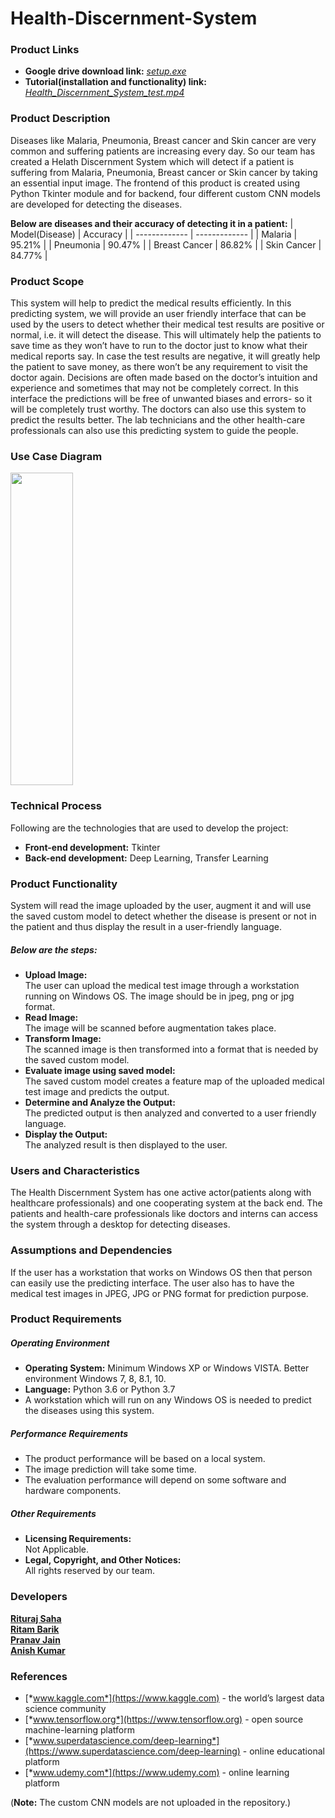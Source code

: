 # Health-Discernment-System


### Product Links 
- **Google drive download link:** [*setup.exe*](https://drive.google.com/file/d/1Dz3SN6Tsv0pzUfOfvcxG-l9QwUAya6Cq/view?usp=sharing)
- **Tutorial(installation and functionality) link:** [*Health_Discernment_System_test.mp4*](https://github.com/RiturajSaha/Health-Discernment-System/blob/master/Health_Discernment_System_test.mp4)


### Product Description
Diseases like Malaria, Pneumonia, Breast cancer and Skin cancer are very common and suffering patients are increasing every day. So our team has created a Helath Discernment System which will detect if a patient is suffering from Malaria, Pneumonia, Breast cancer or Skin cancer by taking an essential input image. The frontend of this product is created using Python Tkinter module and for backend, four different custom CNN models are developed for detecting the diseases.

**Below are diseases and their accuracy of detecting it in a patient:** 
| Model(Disease)  | Accuracy |
| ------------- | ------------- |
| Malaria  | 95.21%  |
| Pneumonia  | 90.47%  |
| Breast Cancer  | 86.82%  |
| Skin Cancer  | 84.77%  |


### Product Scope
This system will help to predict the medical results efficiently. In this predicting system, we will provide an user friendly interface that can be used by the users to detect whether their medical test results are positive or normal, i.e. it will detect the disease. This will ultimately help the patients to save time as they won’t have to run to the doctor just to know what their medical
reports say. In case the test results are negative, it will greatly help the patient to save money, as there won’t be any requirement to visit the doctor again. Decisions are often made based on the doctor’s intuition and experience and sometimes that may not be completely correct. In this interface the predictions will be free of unwanted biases and errors- so it will be completely trust worthy. The doctors can also use this system to predict the results better. The lab technicians and the other health-care professionals can also use this predicting system to guide the people.


### Use Case Diagram
<img src="https://github.com/RiturajSaha/Health-Discernment-System/blob/master/images/uml.png" height=500 width="100">

### Technical Process
Following are the technologies that are used to develop the project:
- **Front-end development:** Tkinter
- **Back-end development:** Deep Learning, Transfer Learning


### Product Functionality
System will read the image uploaded by the user, augment it and will use the
saved custom model to detect whether the disease is present or not in the patient
and thus display the result in a user-friendly language.
##### Below are the steps:
- **Upload Image:**<br/>
The user can upload the medical test image through a workstation running on Windows OS. The image should be in jpeg, png or jpg format.
- **Read Image:**<br/>
The image will be scanned before augmentation takes place.
- **Transform Image:**<br/>
The scanned image is then transformed into a format that is needed by the
saved custom model.
- **Evaluate image using saved model:**<br/>
The saved custom model creates a feature map of the uploaded medical test
image and predicts the output.
- **Determine and Analyze the Output:**<br/>
The predicted output is then analyzed and converted to a user friendly language.
- **Display the Output:**<br/>
The analyzed result is then displayed to the user.


### Users and Characteristics
The Health Discernment System has one active actor(patients along with healthcare professionals) and one cooperating system at the back end. The patients and health-care professionals like doctors and interns can access the system through a desktop for detecting diseases.


### Assumptions and Dependencies
If the user has a workstation that works on Windows OS then that person can easily use the predicting interface. The user also has to have the medical test images in JPEG, JPG or PNG format for prediction purpose.


### Product Requirements
##### Operating Environment
- **Operating System:** Minimum Windows XP or Windows VISTA. Better environment Windows 7, 8, 8.1, 10.
- **Language:** Python 3.6 or Python 3.7
- A workstation which will run on any Windows OS is needed to predict the diseases using this system.

##### Performance Requirements
- The product performance will be based on a local system.
- The image prediction will take some time.
- The evaluation performance will depend on some software and hardware components.

##### Other Requirements
- **Licensing Requirements:**<br/>
Not Applicable.
- **Legal, Copyright, and Other Notices:**<br/>
All rights reserved by our team.


### Developers
[**Rituraj Saha**](https://www.linkedin.com/in/rituraj-saha/)</br>
[**Ritam Barik**](https://www.linkedin.com/in/ritam-barik-557905195/)</br>
[**Pranav Jain**](https://www.linkedin.com/in/pranav-jain-0516ba195/)</br>
[**Anish Kumar**](https://www.linkedin.com/in/anish-kumar-6a5b60169/)</br>


### References
- [*www.kaggle.com*](https://www.kaggle.com) - the world’s largest data science community
- [*www.tensorflow.org*](https://www.tensorflow.org) - open source machine-learning platform
- [*www.superdatascience.com/deep-learning*](https://www.superdatascience.com/deep-learning) - online educational platform
- [*www.udemy.com*](https://www.udemy.com) - online learning platform


(**Note:** The custom CNN models are not uploaded in the repository.)
